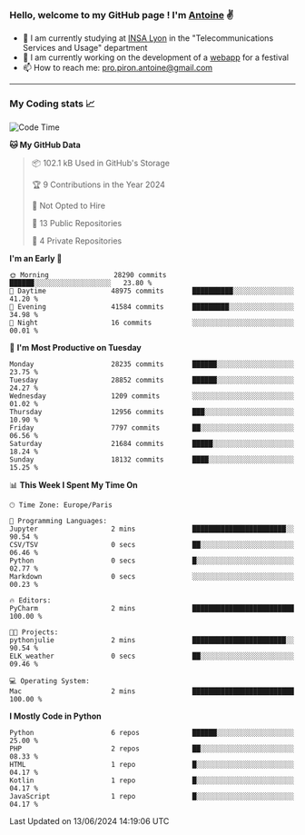 ### Hello, welcome to my GitHub page ! I'm [Antoine](https://github.com/AntoinePiron) ✌️

- 🌱 I am currently studying at [INSA Lyon](https://www.insa-lyon.fr) in the "Telecommunications Services and Usage" department
- 🔭 I am currently working on the development of a [webapp](https://github.com/24HeuresINSA/Overbookd) for a festival
- 📫 How to reach me: [pro.piron.antoine@gmail.com](mailto:pro.piron.antoine@gmail.com)

---

### My Coding stats 📈
<!--START_SECTION:waka-->
![Code Time](http://img.shields.io/badge/Code%20Time-214%20hrs%209%20mins-blue)

**🐱 My GitHub Data** 

> 📦 102.1 kB Used in GitHub's Storage 
 > 
> 🏆 9 Contributions in the Year 2024
 > 
> 🚫 Not Opted to Hire
 > 
> 📜 13 Public Repositories 
 > 
> 🔑 4 Private Repositories 
 > 
**I'm an Early 🐤** 

```text
🌞 Morning                28290 commits       ██████░░░░░░░░░░░░░░░░░░░   23.80 % 
🌆 Daytime                48975 commits       ██████████░░░░░░░░░░░░░░░   41.20 % 
🌃 Evening                41584 commits       █████████░░░░░░░░░░░░░░░░   34.98 % 
🌙 Night                  16 commits          ░░░░░░░░░░░░░░░░░░░░░░░░░   00.01 % 
```
📅 **I'm Most Productive on Tuesday** 

```text
Monday                   28235 commits       ██████░░░░░░░░░░░░░░░░░░░   23.75 % 
Tuesday                  28852 commits       ██████░░░░░░░░░░░░░░░░░░░   24.27 % 
Wednesday                1209 commits        ░░░░░░░░░░░░░░░░░░░░░░░░░   01.02 % 
Thursday                 12956 commits       ███░░░░░░░░░░░░░░░░░░░░░░   10.90 % 
Friday                   7797 commits        ██░░░░░░░░░░░░░░░░░░░░░░░   06.56 % 
Saturday                 21684 commits       █████░░░░░░░░░░░░░░░░░░░░   18.24 % 
Sunday                   18132 commits       ████░░░░░░░░░░░░░░░░░░░░░   15.25 % 
```


📊 **This Week I Spent My Time On** 

```text
🕑︎ Time Zone: Europe/Paris

💬 Programming Languages: 
Jupyter                  2 mins              ███████████████████████░░   90.54 % 
CSV/TSV                  0 secs              ██░░░░░░░░░░░░░░░░░░░░░░░   06.46 % 
Python                   0 secs              █░░░░░░░░░░░░░░░░░░░░░░░░   02.77 % 
Markdown                 0 secs              ░░░░░░░░░░░░░░░░░░░░░░░░░   00.23 % 

🔥 Editors: 
PyCharm                  2 mins              █████████████████████████   100.00 % 

🐱‍💻 Projects: 
pythonjulie              2 mins              ███████████████████████░░   90.54 % 
ELK_weather              0 secs              ██░░░░░░░░░░░░░░░░░░░░░░░   09.46 % 

💻 Operating System: 
Mac                      2 mins              █████████████████████████   100.00 % 
```

**I Mostly Code in Python** 

```text
Python                   6 repos             ██████░░░░░░░░░░░░░░░░░░░   25.00 % 
PHP                      2 repos             ██░░░░░░░░░░░░░░░░░░░░░░░   08.33 % 
HTML                     1 repo              █░░░░░░░░░░░░░░░░░░░░░░░░   04.17 % 
Kotlin                   1 repo              █░░░░░░░░░░░░░░░░░░░░░░░░   04.17 % 
JavaScript               1 repo              █░░░░░░░░░░░░░░░░░░░░░░░░   04.17 % 
```




 Last Updated on 13/06/2024 14:19:06 UTC
<!--END_SECTION:waka-->
